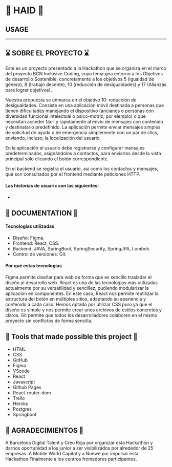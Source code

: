 # 📸  HAID  📸

## USAGE
-----

## ⌛ SOBRE EL PROYECTO ⌛
Este es un proyecto presentado a la Hackathon que se organiza en el marco del proyecto BCN Inclusive Coding, cuyo tema gira entorno a los Objetivos de desarrollo Sostenible, concretamente a los objetivos 5 (igualdad de género), 8 (trabajo decente), 10 (reducción de desigualdades) y 17 (Alianzas para lograr objetivos).

Nuestra propuesta se enmarca en el objetivo 10: reducción de desigualdades. Consiste en una aplicación móvil destinada a personas que tienen dificultades manejando el dispositivo (ancianos o personas con diversidad funcional intelectual o psico-motriz, por elemplo) o que necesitan acceder fácil y rápidamente al envío de mensajes con contenido y destinatario predefinido.
La aplicación permite enviar mensajes simples de solicitud de ayuda o de emergencia simplemente con un par de clics, enviando, incluso, la localización del usuario.

En la aplicación el usuario debe registrarse y configurar mensajes predeterminados, asignándolos a contactos, para enviarlos desde la vista principal solo clicando el botón correspondiente.

En el backend se registra el usuario, así como los contactos y mensajes, que son consultados por el frontend mediante peticiones HTTP.

#### Las historias de usuarix son las siguientes:
- 


## 📄 DOCUMENTATION 📄
#### Tecnologías utilizadas
- Diseño: Figma.
- Frontend: React, CSS.
- Backend: JAVA, SpringBoot, SpringSecurity, SpringJPA, Lombok.
- Control de versiones: Git.

#### Por qué estas tecnologías
 Figma permite diseñar para web de forma que es sencillo trasladar el diseño al desarrollo web.
 React es una de las tecnologias más utilizadas actualmente por su versatilidad y sencillez, pudiendo modularizar la aplicación en componentes. En este caso, React nos permite reutilizar la estructura del botón en múltiples sitios, adaptando su apariencia y contenido a cada caso. 
 Hemos optado por utilizar CSS puro ya que el diseño es simple y nos permite crear unos archivos de estilos concretos y claros.
 Git permite que todos los desarrolladores colaboren en el mismo proyecto sin conflictos de forma sencilla.


## 🧰 Tools that made possible this project 🧰
- HTML
- CSS
- GitHub
- Figma
- VScode
- React
- Javascript
- Github Pages
- React-router-dom
- Trello
- Heroku
- Postgres
- Springboot


## 👐 AGRADECIMIENTOS 👐
 A Barcelona Digital Talent  y Creu Roja por organizar esta Hackathon y darnos oportunidad a los junior a ser visibilizados por alrededor de 25 empresas. A Mobile World Capital y a Nuewe por impulsar esta Hackathon.Finalmente a los centros fromadores participantes.
